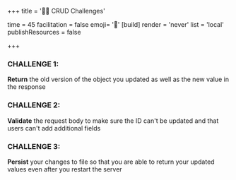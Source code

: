 +++
title = '💪🏾 CRUD Challenges'

time = 45
facilitation = false
emoji= '🧩'
[build]
  render = 'never'
  list = 'local'
  publishResources = false

+++

### CHALLENGE 1:

**Return** the old version of the object you updated as well as the new value in the response

### CHALLENGE 2:

**Validate** the request body to make sure the ID can't be updated and that users can't add additional fields

### CHALLENGE 3:

**Persist** your changes to file so that you are able to return your updated values even after you restart the server
